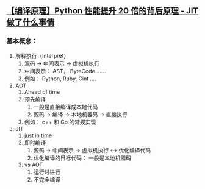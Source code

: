 ## [【编译原理】Python 性能提升 20 倍的背后原理 - JIT 做了什么事情](https://www.bilibili.com/video/BV1134y1h7ED/?spm_id_from=333.337.search-card.all.click&vd_source=e2ed568abb1e67cc88ad6275f6104534)


### 基本概念：

1. 解释执行（Interpret）
	1. 源码 -> 中间表示 -> 虚拟机执行
	2. 中间表示： AST， ByteCode ......
	3. 例如： Python, Ruby, Cint ....
2. AOT 
	1. Ahead of time
	2. 预先编译
		1. 一般是直接编译成本地代码
		2. 源码 -> 编译 -> 本地机器码 -> 直接执行
	3. 例如： c++ 和 Go 的常规实现
3. JIT
	1. just in time
	2. 即时编译
		1. 源码 -> 中间表示 -> 虚拟机执行 <-> 优化编译代码
		2. 优化编译的目标代码： 一般是本地机器码
	3. vs AOT
		1. 运行时进行
		2. 不完全编译